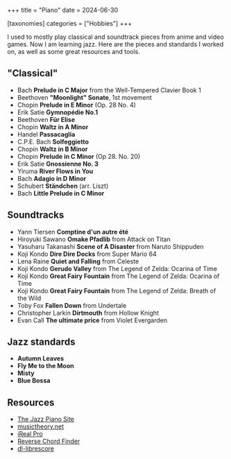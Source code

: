 +++
title = "Piano"
date = 2024-06-30

[taxonomies]
categories = ["Hobbies"]
+++

I used to mostly play classical and soundtrack pieces from anime and video games. Now I am learning jazz.
Here are the pieces and standards I worked on, as well as some great resources and tools.

<!-- more -->

## "Classical"

* Bach **Prelude in C Major** from the Well-Tempered Clavier Book 1
* Beethoven **"Moonlight" Sonate**, 1st movement
* Chopin **Prelude in E Minor** (Op. 28 No. 4)
* Erik Satie **Gymnopédie No.1**
* Beethoven **Für Elise**
* Chopin **Waltz in A Minor**
* Handel **Passacaglia**
* C.P.E. Bach **Solfeggietto**
* Chopin **Waltz in B Minor**
* Chopin **Prelude in C Minor** (Op 28. No. 20)
* Erik Satie **Gnossienne No. 3**
* Yiruma **River Flows in You**
* Bach **Adagio in D Minor**
* Schubert **Ständchen** (arr. Liszt)
* Bach **Little Prelude in C Minor**

## Soundtracks

* Yann Tiersen **Comptine d'un autre été**
* Hiroyuki Sawano **Omake Pfadlib** from Attack on Titan
* Yasuharu Takanashi **Scene of A Disaster** from Naruto Shippuden
* Koji Kondo **Dire Dire Docks** from Super Mario 64
* Lena Raine **Quiet and Falling** from Celeste
* Koji Kondo **Gerudo Valley** from The Legend of Zelda: Ocarina of Time
* Koji Kondo **Great Fairy Fountain** from The Legend of Zelda: Ocarina of Time
* Koji Kondo **Great Fairy Fountain** from The Legend of Zelda: Breath of the Wild
* Toby Fox **Fallen Down** from Undertale
* Christopher Larkin **Dirtmouth** from Hollow Knight
* Evan Call **The ultimate price** from Violet Evergarden

## Jazz standards

* **Autumn Leaves**
* **Fly Me to the Moon**
* **Misty**
* **Blue Bossa**

## Resources

* [The Jazz Piano Site](https://www.thejazzpianosite.com)
* [musictheory.net](https://www.musictheory.net)
* [iReal Pro](https://irealpro.com)
* [Reverse Chord Finder](https://www.scales-chords.com/chordid.php)
* [dl-librescore](https://github.com/LibreScore/dl-librescore)
